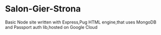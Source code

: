 # Salon-Gier-Strona
 Basic Node site written with Express,Pug HTML engine,that uses MongoDB and Passport auth lib,hosted on Google Cloud
